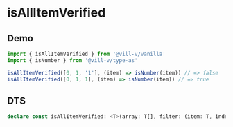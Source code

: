 # isAllItemVerified

## Demo

```ts twoslash
import { isAllItemVerified } from '@vill-v/vanilla'
import { isNumber } from '@vill-v/type-as'

isAllItemVerified([0, 1, '1'], (item) => isNumber(item)) // => false
isAllItemVerified([0, 1, 1], (item) => isNumber(item)) // => true
```

## DTS

```ts
declare const isAllItemVerified: <T>(array: T[], filter: (item: T, index: number, array: T[]) => boolean) => boolean;
```
